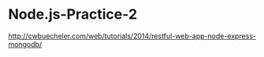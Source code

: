 Node.js-Practice-2
==================

http://cwbuecheler.com/web/tutorials/2014/restful-web-app-node-express-mongodb/
